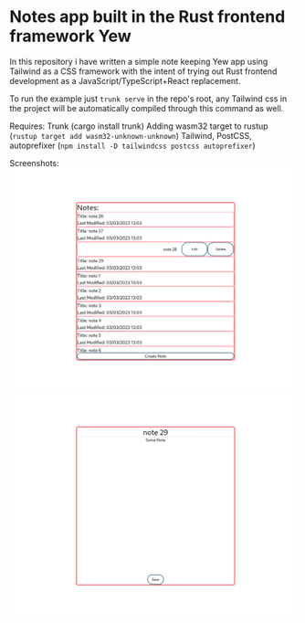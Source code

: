 # Notes app built in the Rust frontend framework Yew

In this repository i have written a simple note keeping Yew app using Tailwind as a CSS framework with the intent of trying out Rust frontend development as a JavaScript/TypeScript+React replacement.

To run the example just `trunk serve` in the repo's root, any Tailwind css in the project will be automatically compiled through this command as well.

Requires:
    Trunk (cargo install trunk)
    Adding wasm32 target to rustup (`rustup target add wasm32-unknown-unknown`)
    Tailwind, PostCSS, autoprefixer (`npm install -D tailwindcss postcss autoprefixer`)

Screenshots:
![Home Screen](/screenshots/Home%20screen.png)
![Note editing](/screenshots/Note%20editor.png)